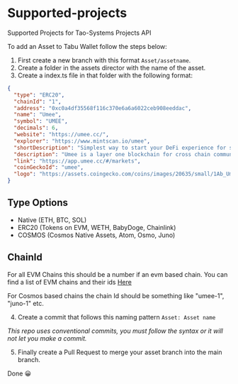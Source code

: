 # Supported-projects

Supported Projects for Tao-Systems Projects API

To add an Asset to Tabu Wallet follow the steps below:

1. First create a new branch with this format `Asset/assetname`.
2. Create a folder in the assets director with the name of the asset.
3. Create a index.ts file in that folder with the following format:

```json
{
  "type": "ERC20",
  "chainId": "1",
  "address": "0xc0a4df35568f116c370e6a6a6022ceb908eeddac",
  "name": "Umee",
  "symbol": "UMEE",
  "decimals": 6,
  "website": "https://umee.cc/",
  "explorer": "https://www.mintscan.io/umee",
  "shortDescription": "Simplest way to start your DeFi experience for staking, rates, and interoperable solutions across blockchains.",
  "description": "Umee is a layer one blockchain for cross chain communication and interoperability, built on the Cosmos SDK and powered by Tendermint Consensus along with a self sovereign validator network.",
  "link": "https://app.umee.cc/#/markets",
  "coinGeckoId": "umee",
  "logo": "https://assets.coingecko.com/coins/images/20635/small/1Ab_Umee_Brand_Icon_Full_Color.png?1645018295"
}
```

## Type Options

- Native (ETH, BTC, SOL)
- ERC20 (Tokens on EVM, WETH, BabyDoge, Chainlink)
- COSMOS (Cosmos Native Assets, Atom, Osmo, Juno)

## ChainId

For all EVM Chains this should be a number if an evm based chain. You can find a list of EVM chains and their ids [Here](https://chainlist.org/)

For Cosmos based chains the chain Id should be something like "umee-1", "juno-1" etc.

4. Create a commit that follows this naming pattern `Asset: Asset name`

_This repo uses conventional commits, you must follow the syntax or it will not let you make a commit._

5. Finally create a Pull Request to merge your asset branch into the main branch.

Done :grinning:
